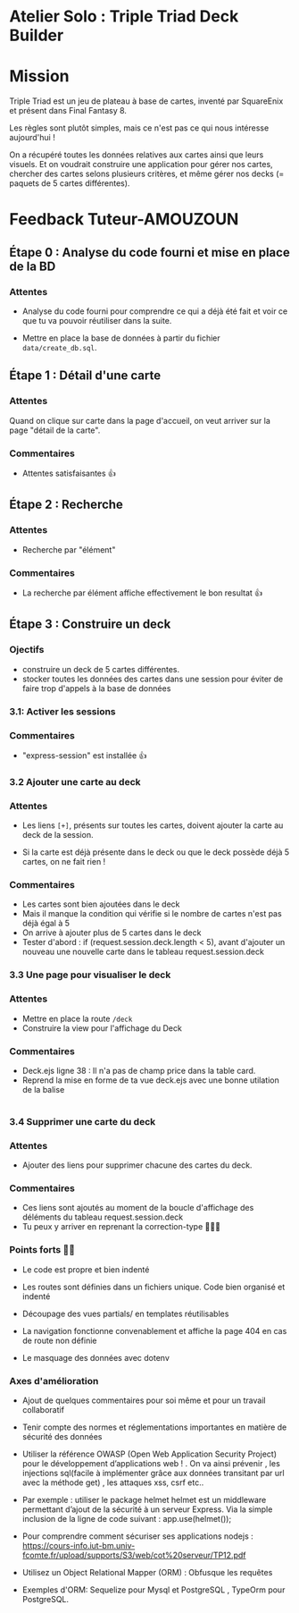 # Atelier Solo : Triple Triad Deck Builder

# Mission

Triple Triad est un jeu de plateau à base de cartes, inventé par SquareEnix et présent dans Final Fantasy 8.

Les règles sont plutôt simples, mais ce n'est pas ce qui nous intéresse aujourd'hui !

On a récupéré toutes les données relatives aux cartes ainsi que leurs visuels. Et on voudrait construire une application pour gérer nos cartes, chercher des cartes selons plusieurs critères, et même gérer nos decks (= paquets de 5 cartes différentes).

# Feedback Tuteur-AMOUZOUN

## Étape 0 : Analyse du code fourni et mise en place de la BD

### Attentes

- Analyse du code fourni pour comprendre ce qui a déjà été fait et voir ce que tu va pouvoir réutiliser dans la suite.

- Mettre en place la base de données à partir du fichier `data/create_db.sql`.

## Étape 1 : Détail d'une carte

### Attentes

Quand on clique sur carte dans la page d'accueil, on veut arriver sur la page "détail de la carte".

### Commentaires

- Attentes satisfaisantes 👍

## Étape 2 : Recherche

### Attentes

- Recherche par "élément"

### Commentaires

- La recherche par élément affiche effectivement le bon resultat 👍

## Étape 3 : Construire un deck

### Ojectifs

- construire un deck de 5 cartes différentes.
- stocker toutes les données des cartes dans une session
pour éviter de faire trop d'appels à la base de données

### 3.1: Activer les sessions

### Commentaires

- "express-session" est installée 👍

### 3.2 Ajouter une carte au deck

### Attentes

- Les liens `[+]`, présents sur toutes les cartes, doivent ajouter la carte au deck de la session.

- Si la carte est déjà présente dans le deck ou que le deck possède déjà 5 cartes, on ne fait rien !

### Commentaires

- Les cartes sont bien ajoutées dans le deck
- Mais il manque la condition qui vérifie si le nombre de cartes n'est pas déjà égal à 5
- On arrive à ajouter plus de 5 cartes dans le deck
- Tester d'abord :  if (request.session.deck.length < 5), avant
d'ajouter un nouveau une nouvelle carte dans le tableau request.session.deck

### 3.3 Une page pour visualiser le deck

### Attentes

- Mettre  en place la route `/deck`
- Construire  la view pour l'affichage du Deck

### Commentaires

- Deck.ejs ligne 38 : Il n'a pas de champ price dans la table card.
- Reprend la mise en forme de ta vue deck.ejs avec une bonne utilation de la balise <table></table>

### 3.4 Supprimer une carte du deck

### Attentes

- Ajouter des liens pour supprimer chacune des cartes du deck.

### Commentaires

- Ces liens sont ajoutés au moment de la boucle d'affichage des déléments du tableau request.session.deck
- Tu peux y arriver en reprenant la correction-type 🤗🤗🤗

### Points forts 💪💪

- Le code est propre et bien indenté
- Les routes sont définies dans un fichiers unique.
Code bien organisé et indenté
- Découpage des vues partials/ en templates réutilisables
- La navigation fonctionne convenablement et affiche la page 404 en cas de route non définie

- Le masquage des données avec dotenv

### Axes d'amélioration

- Ajout de quelques commentaires pour soi même et pour un travail collaboratif

- Tenir compte des normes et réglementations importantes en matière de sécurité des données
- Utiliser la référence OWASP (Open Web Application Security Project)
pour le développement d’applications web ! . On va ainsi prévenir , les injections sql(facile à implémenter
grâce aux données transitant par url avec la méthode get) , les attaques xss, csrf etc..

- Par exemple : utiliser le package helmet
helmet est un middleware permettant d’ajout de la sécurité à un serveur Express. Via la simple inclusion de la ligne de code suivant :
app.use(helmet());
- Pour comprendre comment sécuriser ses applications nodejs : <https://cours-info.iut-bm.univ-fcomte.fr/upload/supports/S3/web/cot%20serveur/TP12.pdf>

- Utilisez un Object Relational Mapper (ORM) : Obfusque les requêtes
- Exemples d'ORM: Sequelize pour Mysql et PostgreSQL , TypeOrm pour PostgreSQL.
